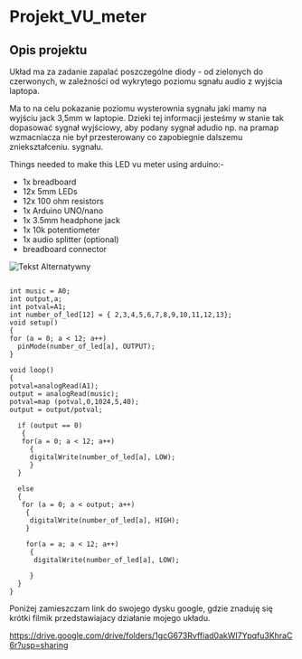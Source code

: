 # Projekt_VU_meter

<h2> Opis projektu </h2>

Układ ma za zadanie zapalać poszczególne diody - od zielonych do czerwonych, w zależności od wykrytego poziomu sgnału audio z wyjścia laptopa.

Ma to na celu pokazanie poziomu wysterownia sygnału jaki mamy na wyjściu jack 3,5mm w laptopie. Dzieki tej informacji jesteśmy w stanie tak dopasować sygnał wyjściowy, aby podany sygnał adudio np. na pramap wzmacniacza nie był przesterowany co zapobiegnie dalszemu zniekształceniu. sygnału.

Things needed to make this LED vu meter using arduino:-

<ul>


<li> 1x  breadboard </li>
<li> 12x 5mm LEDs </li>
<li> 12x 100 ohm resistors </li>
<li> 1x  Arduino UNO/nano </li>
<li> 1x  3.5mm headphone jack </li>
<li> 1x  10k potentiometer </li>
<li> 1x  audio splitter (optional) </li>
<li> breadboard connector </li>
</ul>

![Tekst Alternatywny](D:\Studia\Technika_Mikroprocesorowa\V_semestr\Projekt_VU_Meter\20210109_183951.jpg "Opcjonalny tytul")

```

int music = A0;
int output,a;
int potval=A1;
int number_of_led[12] = { 2,3,4,5,6,7,8,9,10,11,12,13};
void setup()
{
for (a = 0; a < 12; a++)  
  pinMode(number_of_led[a], OUTPUT);
}

void loop()
{
potval=analogRead(A1);
output = analogRead(music);
potval=map (potval,0,1024,5,40);
output = output/potval;   

  if (output == 0) 
   {
   for(a = 0; a < 12; a++)
     {
     digitalWrite(number_of_led[a], LOW);
     }
  }
  
  else
  {
   for (a = 0; a < output; a++)
    {
     digitalWrite(number_of_led[a], HIGH);
    }
    
    for(a = a; a < 12; a++) 
     {
      digitalWrite(number_of_led[a], LOW);
    
     }
  }
}

```

Poniżej zamieszczam link do swojego dysku google, gdzie znaduję się krótki filmik przedstawiajacy działanie mojego układu.

https://drive.google.com/drive/folders/1gcG673Rvffiad0akWI7Ypqfu3KhraC6r?usp=sharing
